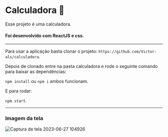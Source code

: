 # Calculadora 🧮

Esse projeto é uma calculadora.

#### Foi desenvolvido com ReactJS e css.

---

Para usar a aplicação basta clonar o projeto: `https://github.com/Victor-als/calculadora`.

Depois de clonado entre na pasta calculadora e rode o seguinte comando para baixar as dependências:

`npm install` ou `npm i` ambos funcionam.

E para rodar: 

`npm start`.

---

### Imagem da tela

![Captura de tela 2023-06-27 104926](https://github.com/Victor-als/calculadora/assets/66024677/41f536d4-3c41-4581-82f0-897d6aa054e7)

